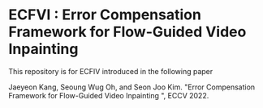 # ECFVI : Error Compensation Framework for Flow-Guided Video Inpainting 

This repository is for ECFIV introduced in the following paper

Jaeyeon Kang, Seoung Wug Oh, and Seon Joo Kim. "Error Compensation Framework for Flow-Guided Video Inpainting ", ECCV 2022.
